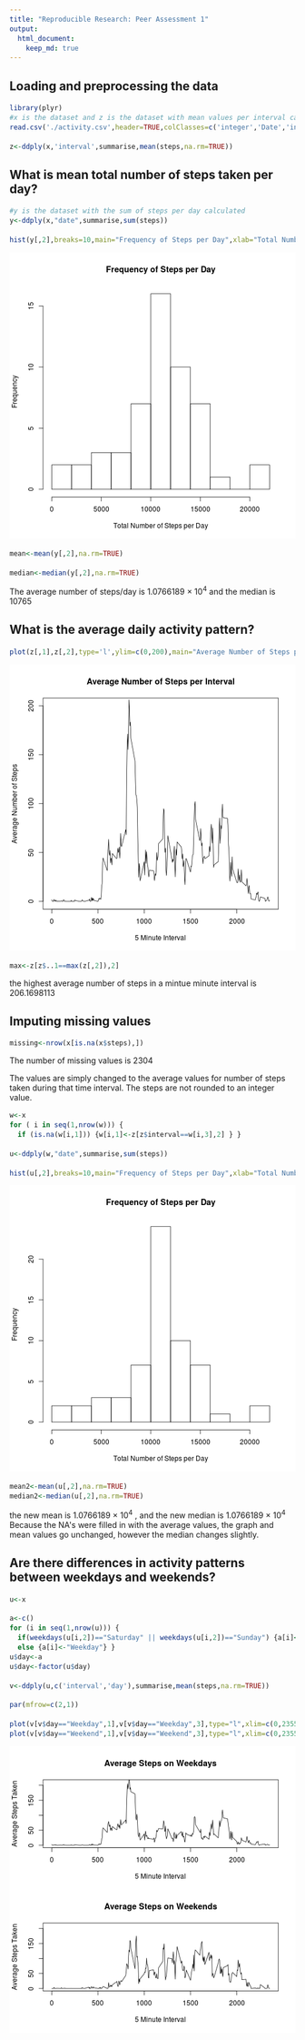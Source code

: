 ```yaml
---
title: "Reproducible Research: Peer Assessment 1"
output: 
  html_document:
    keep_md: true
---
```



## Loading and preprocessing the data

```r
library(plyr)
#x is the dataset and z is the dataset with mean values per interval calculated
read.csv('./activity.csv',header=TRUE,colClasses=c('integer','Date','integer'))->x

z<-ddply(x,'interval',summarise,mean(steps,na.rm=TRUE))
```


## What is mean total number of steps taken per day?

```r
#y is the dataset with the sum of steps per day calculated
y<-ddply(x,"date",summarise,sum(steps))

hist(y[,2],breaks=10,main="Frequency of Steps per Day",xlab="Total Number of Steps per Day")
```

![plot of chunk unnamed-chunk-2](figure/unnamed-chunk-2-1.png) 

```r
mean<-mean(y[,2],na.rm=TRUE)

median<-median(y[,2],na.rm=TRUE)
```

The average number of steps/day is 1.0766189 &times; 10<sup>4</sup> and the median is 10765

## What is the average daily activity pattern?

```r
plot(z[,1],z[,2],type='l',ylim=c(0,200),main="Average Number of Steps per Interval",ylab="Average Number of Steps",xlab='5 Minute Interval')
```

![plot of chunk unnamed-chunk-3](figure/unnamed-chunk-3-1.png) 

```r
max<-z[z$..1==max(z[,2]),2]
```

the highest average number of steps in a mintue minute interval is 206.1698113

## Imputing missing values



```r
missing<-nrow(x[is.na(x$steps),])
```

The number of missing values is 2304

The values are simply changed to the average values for number of steps taken during that time interval.  The steps are not rounded to an integer value.


```r
w<-x
for ( i in seq(1,nrow(w))) {
  if (is.na(w[i,1])) {w[i,1]<-z[z$interval==w[i,3],2] } }

u<-ddply(w,"date",summarise,sum(steps))

hist(u[,2],breaks=10,main="Frequency of Steps per Day",xlab="Total Number of Steps per Day")
```

![plot of chunk unnamed-chunk-5](figure/unnamed-chunk-5-1.png) 



```r
mean2<-mean(u[,2],na.rm=TRUE)
median2<-median(u[,2],na.rm=TRUE)
```

the new mean is 1.0766189 &times; 10<sup>4</sup> , and the new median is 1.0766189 &times; 10<sup>4</sup>
Because the NA's were filled in with the average values, the graph and mean values go unchanged, however the median changes slightly.


## Are there differences in activity patterns between weekdays and weekends?


```r
u<-x

a<-c()
for (i in seq(1,nrow(u))) {
  if(weekdays(u[i,2])=="Saturday" || weekdays(u[i,2])=="Sunday") {a[i]<-"Weekend"}
  else {a[i]<-"Weekday"} }
u$day<-a
u$day<-factor(u$day)

v<-ddply(u,c('interval','day'),summarise,mean(steps,na.rm=TRUE))

par(mfrow=c(2,1))

plot(v[v$day=="Weekday",1],v[v$day=="Weekday",3],type="l",xlim=c(0,2355),ylim=c(0,210),xlab = "5 Minute Interval",ylab="Average Steps Taken",main="Average Steps on Weekdays")
plot(v[v$day=="Weekend",1],v[v$day=="Weekend",3],type="l",xlim=c(0,2355),ylim=c(0,210),xlab = "5 Minute Interval",ylab="Average Steps Taken",main="Average Steps on Weekends")
```

![plot of chunk unnamed-chunk-7](figure/unnamed-chunk-7-1.png) 
